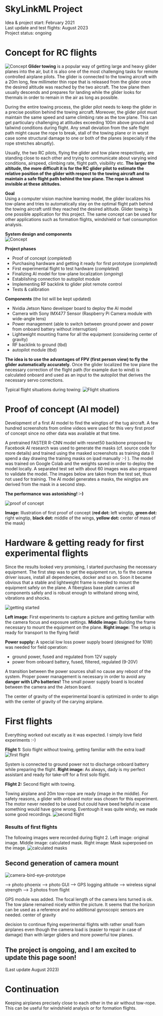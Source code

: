 # SkyLinkML Project
Idea & project start: February 2021   
Last update and test flights: August 2023  
Project status: ongoing

# Concept for RC flights 
![Concept](https://user-images.githubusercontent.com/82274251/123086547-d5275280-d423-11eb-9df7-8a1b019ed7b5.jpeg)
**Glider towing** is a popular way of getting large and heavy glider planes into the air, but it is also one of the most challenging tasks for remote controlled airplane pilots. The glider is connected to the towing aircraft with a 20m long, few millimeter thin rope that is released from the glider once the desired altitude was reached by the two aircraft. The tow plane then usually descends and prepares for landing while the glider looks for thermals in order to remain in the air as long as possible. 

During the entire towing process, the glider pilot needs to keep the glider in a precise position behind the towing aircraft. Moreover, the glider pilot must maintain the same speed and same climbing rate as the tow plane. This can get particulary challenging at atlitudes exceeding 100m above ground and tailwind conditions during flight. Any small deviation from the safe flight path might cause the rope to break, stall of the towing plane or in worst case some structural damage to one or both of the planes (especially if the rope stretches abruptly).

Usually, the two RC pilots, flying the glider and tow plane respectively, are standing close to each other and trying to communicate about varying wind conditions, airspeed, climbing rate, flight path, visibility etc.  **The larger the altitude, the more difficult it is for the RC glider pilot to estimate the relative position of the glider with respect to the towing aircraft and to maintain a safe flight path behind the tow plane. The rope is almost invisible at these altitudes.** 

**Goal**  
Using a computer vision machine learning model, the glider localizes his tow-plane and tries to automatically stay on the optimal flight path behind the towing aircraft until they reached the desired altitude. Glider towing is one possible application for this project. The same concept can be used for other applications such as formation flights, windshield or fuel consumption analysis.


**System design and components**  
![Concept](https://github.com/juliankozak/SkyLinkML/assets/82274251/bc8ffd57-ade1-4609-857a-dbb89a335da2)





**Project phases**
- Proof of concept (*completed*)
- Purchasing hardware and getting it ready for first prototype (*completed*)
- First experimental flight to test hardware (*completed*)
- Finalizing AI model for tow-plane localization (*ongoing*)
- Establishing connection to autopilot module
- Implementing RF backlink to glider pilot remote control
- Tests & calibration



**Components** (the list will be kept updated)
- Nvidia Jetson Nano developer board to deploy the AI model
- Camera with Sony IMX477 Sensor (Raspberry Pi Camera module with wide-angle lens)
- Power management (able to switch between ground power and power from onboard battery without interruption)
- Lightweight mounting frame for all the equipment (considering center of gravity)
- RF backlink to ground (tbd)
- autopilot module (tbd)





**The idea is to use the advantages of FPV (first person view) to fly the glider automatically accurately.** Once the glider localized the tow plane the necessary correction of the flight path (for example due to wind) is calculated onboard and used as an input to the autopilot that derives the necessary servo corrections.   

Typical flight situations during towing:
![Flight situations](https://user-images.githubusercontent.com/82274251/123543403-84c73200-d74e-11eb-8230-85fb4ff22b03.jpeg)


# Proof of concept (AI model)
Development of a first AI model to find the wingtips of the tug aircraft. A few hundred screenshots from online videos were used for this very first proof of concept since no other data was available at that time.

A pretrained FASTER R-CNN model with resnet50 backbone proposed by Facebook AI research was used to generate the masks (cf. source code for more details) and trained using the masked screenshots as training data (I spend a day drawing the training masks on ipad manually :-) ). The model was trained on Google Colab and the weights saved in order to deploy the model locally. A separated test set with about 60 images was also prepared to validate the model. The images below are taken from the test set, thus not used for training. The AI model generates a masks, the wingtips are derived from the mask in a second step. 

**The performance was astonishing! :-)** 

![proof of concept](https://user-images.githubusercontent.com/82274251/123097187-2b01f780-d430-11eb-90b2-64e775865dac.jpeg)

**Image:** Illustration of first proof of concept
(**red dot:** left wingtip, **green dot:** right wingtip, **black dot:** middle of the wings, **yellow dot:** center of mass of the mask)

# Hardware & getting ready for first experimental flights

Since the results looked very promising, I started purchasing the necessary equipment. The first step was to get the equipment run, to fix the camera driver issues, install all dependencies, docker and so on. 
Soon it became obvious that a stable and lightweight frame is needed to mount the equipment safely on the plane. A fiberglass base plate carries all components safely and is robust enough to withstand strong wind, vibrations and shocks. 

![getting started](https://user-images.githubusercontent.com/82274251/123093988-a5307d00-d42c-11eb-8dd1-2b93edeafd0c.jpeg)

**Left image:** First experiments to capture a picture and getting familiar with the camera focus and exposure settings. **Middle image:** Building the frame necessary to mount the equipment on the plane. **Right image:** The setup is ready for transport to the flying field!

**Power supply:**
A special low loss power supply board (designed for 10W) was needed for field operation:
- ground power, fused and regulated from 12V supply 
- power from onboard battery, fused, filtered, regulated (9-20V)

A transition between the power sources shall no cause any reboot of the system. Proper power management is necessary in order to avoid any **danger with LiPo batteries!** The small power supply board is located between the camera and the Jetson board.

The center of gravity of the experimental board is optimized in order to align with the center of gravity of the carying airplane. 

# First flights
Everything worked out excatly as it was expected. I simply love field experiments :-)

**Flight 1:** Solo flight without towing, getting familiar with the extra load!
![first flight](https://user-images.githubusercontent.com/82274251/123092903-4585a200-d42b-11eb-9f90-2d105afc4fab.jpeg)

System is connected to ground power not to discharge onboard battery while preparing the flight. **Right image:** As always, dady is my perfect assistant and ready for take-off for a first solo flight. 

**Flight 2:** Second flight with towing. 

Towing airplane and 20m tow-rope are ready (image in the middle). For safety reasons, a glider with onboard motor was chosen for this experiment. The motor never needed to be used but could have beed helpful in case something would have gone wrong. Eventough it was quite windy, we made some good recordings. 
![second flight](https://user-images.githubusercontent.com/82274251/123091619-df4c4f80-d429-11eb-82bc-6e16b9c73797.jpeg)

### Results of first flights

The following images were recorded during flight 2. 
Left image: original image. Middle image: calculated mask. Right image: Mask superposed on the image. 
![calculated masks](https://user-images.githubusercontent.com/82274251/123094952-cb0a5180-d42d-11eb-96a7-cbc98af52df5.jpeg)

## Second generation of camera mount
![camera-bird-eye-prototype](https://github.com/juliankozak/SkyLinkML/assets/82274251/2ada56be-d733-4f03-8cf9-5fed1d6ae390)

--> photo phoenix
--> photo GUI
--> GPS logging altitude
--> wireless signal strength
--> 3 photos from flight

GPS module was added. 
The focal length of the camera lens turned is ok.
The tow plane remained nicely within the picture.
It seems that the horizon can be used as a reference and no additional gyroscopic sensors are needed.
center of gravity

decision to continue flying experimental flights with rather small foam airplanes even though the camera load is (easier to repair in case of damage) than with larger gliders and more powerful tow planes.

## The project is ongoing, and I am excited to update this page soon!
(Last update August 2023)

# Continuation
Keeping airplanes precisely close to each other in the air without tow-rope. This can be useful for windshield analysis or for formation flights. 
